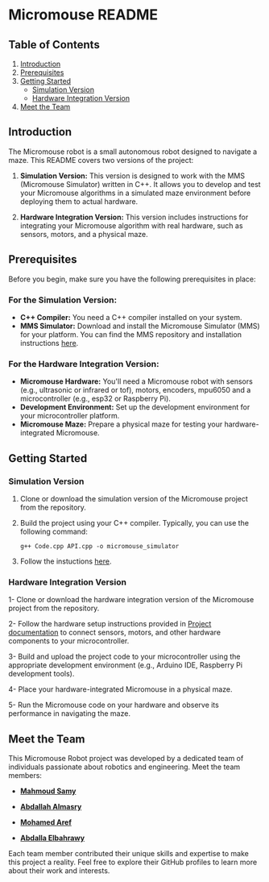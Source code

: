 # Micromouse README

## Table of Contents

1. [Introduction](#introduction)
2. [Prerequisites](#prerequisites)
3. [Getting Started](#getting-started)
   - [Simulation Version](#simulation-version)
   - [Hardware Integration Version](#hardware-integration-version)
4. [Meet the Team](#meet-the-team)

## Introduction

The Micromouse robot is a small autonomous robot designed to navigate a maze. This README covers two versions of the project:

1. **Simulation Version:** This version is designed to work with the MMS (Micromouse Simulator) written in C++. It allows you to develop and test your Micromouse algorithms in a simulated maze environment before deploying them to actual hardware.

2. **Hardware Integration Version:** This version includes instructions for integrating your Micromouse algorithm with real hardware, such as sensors, motors, and a physical maze.

## Prerequisites

Before you begin, make sure you have the following prerequisites in place:

### For the Simulation Version:

- **C++ Compiler:** You need a C++ compiler installed on your system.
- **MMS Simulator:** Download and install the Micromouse Simulator (MMS) for your platform. You can find the MMS repository and installation instructions [here](https://github.com/micromouseonline/micromouse-simulator).

### For the Hardware Integration Version:

- **Micromouse Hardware:** You'll need a Micromouse robot with sensors (e.g., ultrasonic or infrared or tof), motors, encoders, mpu6050 and a microcontroller (e.g., esp32 or Raspberry Pi).
- **Development Environment:** Set up the development environment for your microcontroller platform.
- **Micromouse Maze:** Prepare a physical maze for testing your hardware-integrated Micromouse.

## Getting Started

### Simulation Version

1. Clone or download the simulation version of the Micromouse project from the repository.

2. Build the project using your C++ compiler. Typically, you can use the following command:

   ```shell
   g++ Code.cpp API.cpp -o micromouse_simulator
3. Follow the instuctions [here](https://github.com/micromouseonline/micromouse-simulator).

### Hardware Integration Version

1- Clone or download the hardware integration version of the Micromouse project from the repository.

2- Follow the hardware setup instructions provided in [Project documentation](https://github.com/bahrawyyy/microMouse/blob/main/Algorithm%20Integration/hardware_setup.md) to connect sensors, motors, and other hardware components to your microcontroller.

3- Build and upload the project code to your microcontroller using the appropriate development environment (e.g., Arduino IDE, Raspberry Pi development tools).

4- Place your hardware-integrated Micromouse in a physical maze.

5- Run the Micromouse code on your hardware and observe its performance in navigating the maze.


## Meet the Team

This Micromouse Robot project was developed by a dedicated team of individuals passionate about robotics and engineering. Meet the team members:

- [**Mahmoud Samy**](https://github.com/MahmoudSamy511)

- [**Abdallah Almasry**](https://github.com/AbdullahElmasry)

- [**Mohamed Aref**](https://github.com/MuhammedAreff)

- [**Abdalla Elbahrawy**](https://github.com/bahrawyyy)

Each team member contributed their unique skills and expertise to make this project a reality. Feel free to explore their GitHub profiles to learn more about their work and interests.


